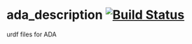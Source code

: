 # ada_description [![Build Status](https://travis-ci.com/personalrobotics/ada_description.svg?token=1MmAniN9fkMcwpRUTdFq&branch=master)](https://travis-ci.com/personalrobotics/ada_description)
urdf files for ADA
